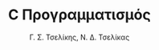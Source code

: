 ---
author: Γ. Σ. Τσελίκης, Ν. Δ. Τσελίκας
cover: https://static.eudoxus.gr/books/36/cover-59375636.jpg
edition: 3η έκδοση
eudoxusid: '59375636'
isbn: 978-960-512-6414
layout: bibtex
num_pages: '832'
publisher: Γ. Σ. Τσελίκης, Ν. Δ. Τσελίκας
ref: isbn_978_960_512_6414
title: C Προγραμματισμός
year: '2016'
---